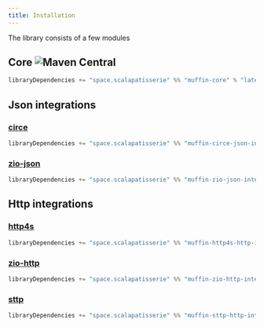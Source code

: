 ```yaml
---
title: Installation
---
```


The library consists of a few modules



## Core ![Maven Central](https://img.shields.io/maven-central/v/space.scalapatisserie/muffin-core_3)

```sbt
libraryDependencies += "space.scalapatisserie" %% "muffin-core" % "latest version in badge"
```

## Json integrations

### [circe](https://github.com/circe/circe)

```sbt
libraryDependencies += "space.scalapatisserie" %% "muffin-circe-json-interop" % "latest version in badge"
```

### [zio-json](https://github.com/zio/zio-json)

```sbt
libraryDependencies += "space.scalapatisserie" %% "muffin-zio-json-interop" % "latest version in badge"
```

## Http integrations

### [http4s](https://github.com/http4s/http4s)

```sbt
libraryDependencies += "space.scalapatisserie" %% "muffin-http4s-http-interop" % "latest version in badge"
```

### [zio-http](https://github.com/dream11/zio-http)

```sbt
libraryDependencies += "space.scalapatisserie" %% "muffin-zio-http-interop" % "latest version in badge"
```

### [sttp](https://github.com/softwaremill/sttp)

```sbt
libraryDependencies += "space.scalapatisserie" %% "muffin-sttp-http-interop" % "latest version in badge"
```
